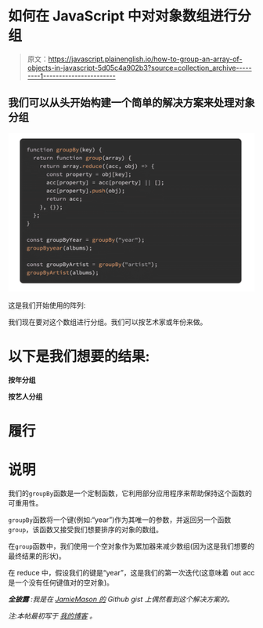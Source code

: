# 如何在 JavaScript 中对对象数组进行分组

> 原文：<https://javascript.plainenglish.io/how-to-group-an-array-of-objects-in-javascript-5d05c4a902b3?source=collection_archive---------1----------------------->

## 我们可以从头开始构建一个简单的解决方案来处理对象分组

![](img/91c5eab224fc95bcae762818623d4511.png)

这是我们开始使用的阵列:

我们现在要对这个数组进行分组。我们可以按艺术家或年份来做。

# 以下是我们想要的结果:

**按年分组**

**按艺人分组**

# 履行

# 说明

我们的`groupBy`函数是一个定制函数，它利用部分应用程序来帮助保持这个函数的可重用性。

`groupBy`函数将一个键(例如:“year”)作为其唯一的参数，并返回另一个函数`group`，该函数又接受我们想要排序的对象的数组。

在`group`函数中，我们使用一个空对象作为累加器来减少数组(因为这是我们想要的最终结果的形状)。

在 reduce 中，假设我们的键是“year”，这是我们的第一次迭代(这意味着 out acc 是一个没有任何键值对的空对象)。

***全披露*** *:我是在* [*JamieMason 的*](https://gist.github.com/JamieMason/0566f8412af9fe6a1d470aa1e089a752) *Github gist 上偶然看到这个解决方案的。*

*注:本帖最初写于* [*我的博客*](https://nikhilvijayan.com/group-array-objects-in-javascript) *。*